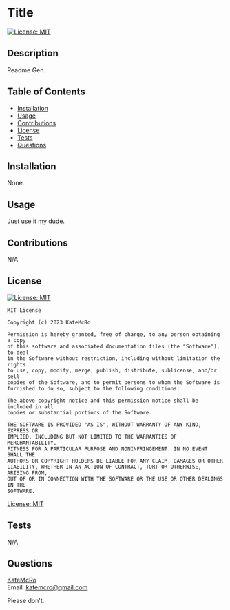 # Title

  [![License: MIT](https://img.shields.io/badge/License-MIT-yellow.svg)](https://opensource.org/licenses/MIT)
  ## Description
  
  Readme Gen.
  
  ## Table of Contents
  
  - [Installation](#installation)
  - [Usage](#usage)
  - [Contributions](#contributions)
  - [License](#license)
  - [Tests](#tests)
  - [Questions](#questions)
  
  ## Installation
  
  None.
  
  ## Usage
  
  Just use it my dude.
  
  ## Contributions
  
  N/A
  
  ## License

  [![License: MIT](https://img.shields.io/badge/License-MIT-yellow.svg)](https://opensource.org/licenses/MIT)

  
    MIT License
    
    Copyright (c) 2023 KateMcRo
    
    Permission is hereby granted, free of charge, to any person obtaining a copy
    of this software and associated documentation files (the "Software"), to deal
    in the Software without restriction, including without limitation the rights
    to use, copy, modify, merge, publish, distribute, sublicense, and/or sell
    copies of the Software, and to permit persons to whom the Software is
    furnished to do so, subject to the following conditions:
    
    The above copyright notice and this permission notice shall be included in all
    copies or substantial portions of the Software.
    
    THE SOFTWARE IS PROVIDED "AS IS", WITHOUT WARRANTY OF ANY KIND, EXPRESS OR
    IMPLIED, INCLUDING BUT NOT LIMITED TO THE WARRANTIES OF MERCHANTABILITY,
    FITNESS FOR A PARTICULAR PURPOSE AND NONINFRINGEMENT. IN NO EVENT SHALL THE
    AUTHORS OR COPYRIGHT HOLDERS BE LIABLE FOR ANY CLAIM, DAMAGES OR OTHER
    LIABILITY, WHETHER IN AN ACTION OF CONTRACT, TORT OR OTHERWISE, ARISING FROM,
    OUT OF OR IN CONNECTION WITH THE SOFTWARE OR THE USE OR OTHER DEALINGS IN THE
    SOFTWARE.

  [License: MIT](https://opensource.org/licenses/MIT)

  ## Tests
  
  N/A

  ## Questions

  [KateMcRo](https://github.com/KateMcRo)<br>
  Email: katemcro@gmail.com

  Please don't.

